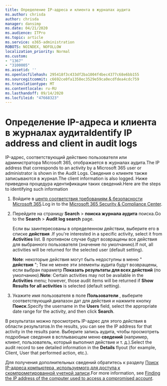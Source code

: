 ```yaml
---
title: Определение IP-адреса и клиента в журналах аудита
ms.author: chrisda
author: chrisda
manager: dansimp
ms.date: 04/21/2020
ms.audience: ITPro
ms.topic: article
ms.service: o365-administration
ROBOTS: NOINDEX, NOFOLLOW
localization_priority: Normal
ms.custom:
- "1367"
- "3100005"
ms.assetid: ''
ms.openlocfilehash: 295418f3c433df2ba1004f4bec4377c68e6bb155
ms.sourcegitcommit: c6692ce0fa1358ec3529e59ca0ecdfdea4cdc759
ms.translationtype: MT
ms.contentlocale: ru-RU
ms.lasthandoff: 09/14/2020
ms.locfileid: "47668323"
---
```

# <a name="identify-ip-address-and-client-in-audit-logs"></a><span data-ttu-id="f518e-102">Определение IP-адреса и клиента в журналах аудита</span><span class="sxs-lookup"><span data-stu-id="f518e-102">Identify IP address and client in audit logs</span></span>

<span data-ttu-id="f518e-103">IP-адрес, соответствующий действию пользователя или администратора Microsoft 365, отображается в журналах аудита.</span><span class="sxs-lookup"><span data-stu-id="f518e-103">The IP address that corresponds to an activity by a Microsoft 365 user or administrator is shown in the Audit Logs.</span></span> <span data-ttu-id="f518e-104">Сведения о клиенте также записываются в журнал.</span><span class="sxs-lookup"><span data-stu-id="f518e-104">The client information is also logged.</span></span> <span data-ttu-id="f518e-105">Ниже приведена процедура идентификации таких сведений.</span><span class="sxs-lookup"><span data-stu-id="f518e-105">Here are the steps to identifying such information</span></span>

1. <span data-ttu-id="f518e-106">Войдите в [центр соответствия требованиям & безопасности Microsoft 365](https://protection.office.com/).</span><span class="sxs-lookup"><span data-stu-id="f518e-106">Log in to the [Microsoft 365 Security & Compliance Center](https://protection.office.com/).</span></span>

2. <span data-ttu-id="f518e-107">Перейдите на страницу **Search**  >  **поиска журнала аудита** поиска.</span><span class="sxs-lookup"><span data-stu-id="f518e-107">Go to the **Search** > **Audit log search** page.</span></span>

   <span data-ttu-id="f518e-108">Если вы заинтересованы в определенном действии, выберите его в списке **действия** .</span><span class="sxs-lookup"><span data-stu-id="f518e-108">If you're interested in a specific activity, select it from **Activities** list.</span></span> <span data-ttu-id="f518e-109">В противном случае будут возвращены все действия для выбранного пользователя (значение по умолчанию).</span><span class="sxs-lookup"><span data-stu-id="f518e-109">If not, all activities will be returned for the selected user (default setting).</span></span>

   <span data-ttu-id="f518e-110">**Note**: некоторые действия могут быть недоступны в меню " **действия** "; Тем не менее эти элементы аудита будут возвращены, если выбран параметр **Показать результаты для всех действий** (по умолчанию).</span><span class="sxs-lookup"><span data-stu-id="f518e-110">**Note**: Certain activities may not be available in the **Activities** menu; however, those audit items will be returned if **Show Results for all activities** is selected (default setting).</span></span>

3. <span data-ttu-id="f518e-111">Укажите имя пользователя в поле **Пользователи** , выберите соответствующий диапазон дат для действия и нажмите кнопку **Поиск**.</span><span class="sxs-lookup"><span data-stu-id="f518e-111">Specify the username in the **Users** field, select the appropriate date range for the activity, and then click **Search**.</span></span>

<span data-ttu-id="f518e-112">В результатах можно просмотреть IP-адрес для этого действия в области результатов.</span><span class="sxs-lookup"><span data-stu-id="f518e-112">In the results, you can see the IP address for that activity in the results pane.</span></span> <span data-ttu-id="f518e-113">Выберите запись аудита, чтобы просмотреть подробные сведения в всплывающем меню **сведений** (например, клиент, пользователь, который выполнил действие и т. д.).</span><span class="sxs-lookup"><span data-stu-id="f518e-113">Select the audit record to see detailed information in the **Details** flyout (for example, Client, User that performed action, etc.).</span></span>

<span data-ttu-id="f518e-114">Для получения дополнительных сведений обратитесь к разделу [Поиск IP-адреса компьютера, используемого для доступа к скомпрометированной учетной записи](https://docs.microsoft.com/microsoft-365/compliance/auditing-troubleshooting-scenarios#find-the-ip-address-of-the-computer-used-to-access-a-compromised-account).</span><span class="sxs-lookup"><span data-stu-id="f518e-114">For more information, see [Finding the IP address of the computer used to access a compromised account](https://docs.microsoft.com/microsoft-365/compliance/auditing-troubleshooting-scenarios#find-the-ip-address-of-the-computer-used-to-access-a-compromised-account).</span></span>
